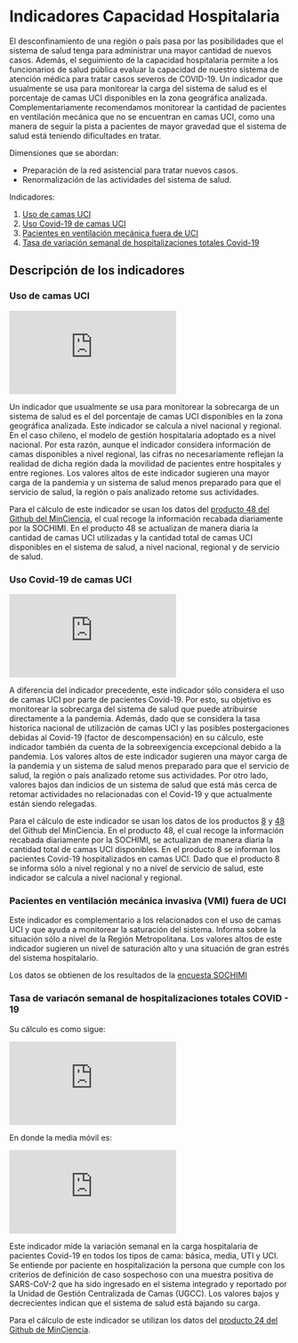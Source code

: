 # Indicadores Capacidad Hospitalaria

El desconfinamiento de una región o país pasa por las posibilidades que el sistema de salud tenga para administrar una mayor cantidad de nuevos casos. Además, el seguimiento de la capacidad hospitalaria permite a los funcionarios de salud pública evaluar la capacidad de nuestro sistema de atención médica para tratar casos severos de COVID-19. Un indicador que usualmente se usa para monitorear la carga del sistema de salud es el porcentaje de camas UCI disponibles en la zona geográfica analizada. Complementariamente recomendamos monitorear la cantidad de pacientes en ventilación mecánica que no se encuentran en camas UCI, como una manera de seguir la pista a pacientes de mayor gravedad que el sistema de salud está teniendo dificultades en tratar.

 Dimensiones que se abordan:

- Preparación de la red asistencial para tratar nuevos casos.
- Renormalización de las actividades del sistema de salud.

Indicadores:

1. [Uso de camas UCI](https://github.com/ccuadradon/ICOVID/tree/master/dimension4/uci)
2. [Uso Covid-19 de camas UCI](https://github.com/ccuadradon/ICOVID/tree/master/dimension4/ucicovid)
3. [Pacientes en ventilación mecánica fuera de UCI](https://github.com/ccuadradon/ICOVID/tree/master/dimension4/varhosp)
4. [Tasa de variación semanal de hospitalizaciones totales Covid-19](https://github.com/ccuadradon/ICOVID/tree/master/dimension4/vmnouci)

## Descripción de los indicadores

### Uso de camas UCI

![equation](https://latex.codecogs.com/svg.latex?%5Ctext%7B%25%20Uso%20de%20camas%20UCI%20%28d%5C%27ia%20n%29%7D%20%3D%20100%20%5Ctimes%20%5Cfrac%7B%5Ctext%7BCantidad%20de%20camas%20UCI%20utilizadas%20en%20el%20d%5C%27ia%20n%7D%7D%7B%5Ctext%7BCantidad%20de%20camas%20disponibles%20en%20el%20d%5C%27ia%20n%7D%7D)

Un indicador que usualmente se usa para monitorear la sobrecarga de un sistema de salud es el del porcentaje de camas UCI disponibles en la zona geográfica analizada.  Este indicador se calcula a nivel nacional y regional. En el caso chileno, el modelo de gestión hospitalaria adoptado es a nivel nacional. Por esta razón, aunque el indicador considera información de camas disponibles a nivel regional, las cifras no necesariamente reflejan la realidad de dicha región dada la movilidad de pacientes entre hospitales y entre regiones. Los valores altos de este indicador sugieren una mayor carga de la pandemia y un sistema de salud menos preparado para que el servicio de salud, la región o país analizado retome sus actividades.

Para el cálculo de este indicador se usan los datos del [producto 48 del Github del MinCiencia](https://github.com/MinCiencia/Datos-COVID19/tree/master/output/producto48), el cual recoge la información recabada diariamente por la SOCHIMI. En el producto 48 se actualizan de manera diaria la cantidad de camas UCI utilizadas y la cantidad total de camas UCI disponibles en el sistema de salud, a nivel nacional, regional y de servicio de salud.

### Uso Covid-19 de camas UCI

![equation](https://latex.codecogs.com/svg.latex?%5Ctext%7B%25%20Uso%20Covid%2019%20de%20camas%20UCI%20d%5C%27ia%20n%7D%20%3D%20%5Cfrac%7B%5Ctext%7BCantidad%20de%20pacientes%20Covid19%20en%20UCI%20utilizadas%20en%20el%20d%5C%27ia%20n%7D%7D%7B%5Ctext%7BCantidad%20de%20camas%20UCI%7D%20%5Ctimes%20%281%20-%20max%28%5Ctext%7BTasa%20de%20ocupaci%5C%27on%20hist%5C%27orica%20de%20camas%20UCI%20%7D%20-%20%5Ctext%7Bfactor%20de%20descompensaci%5C%27on%7D%2C0%29%29%7D)

A diferencia del indicador precedente, este indicador sólo considera el uso de camas UCI por parte de pacientes Covid-19. Por esto, su objetivo es monitorear la sobrecarga del sistema de salud que puede atribuirse directamente a la pandemia. Además, dado que se considera la tasa historica nacional de utilización de camas UCI y las posibles postergaciones debidas al Covid-19 (factor de descompensación) en su cálculo, este indicador también da cuenta de la sobreexigencia excepcional debido a la pandemia. Los valores altos de este indicador sugieren una mayor carga de la pandemia y un sistema de salud menos preparado para que el servicio de salud, la región o país analizado retome sus actividades. Por otro lado, valores bajos dan indicios de un sistema de salud que está más cerca de retomar actividades no relacionadas con el Covid-19 y que actualmente están siendo relegadas.

Para el cálculo de este indicador se usan los datos de los productos [8](https://github.com/MinCiencia/Datos-COVID19/tree/master/output/producto8) y  [48](https://github.com/MinCiencia/Datos-COVID19/tree/master/output/producto48) del Github del MinCiencia. En el producto 48, el cual recoge la información recabada diariamente por la SOCHIMI, se actualizan de manera diaria la cantidad total de camas UCI disponibles. En el producto 8 se informan los pacientes Covid-19 hospitalizados en camas UCI. Dado que el producto 8 se informa sólo a nivel regional y no a nivel de servicio de salud, este indicador se calcula a nivel nacional y regional.

### Pacientes en ventilación mecánica invasiva (VMI) fuera de UCI

Este indicador es complementario a los relacionados con el uso de camas UCI y que ayuda a monitorear la saturación del sistema. Informa sobre la situación sólo a nivel de la Región Metropolitana. Los valores altos de este indicador sugieren un nivel de saturación alto y una situación de gran estrés del sistema hospitalario.

Los datos se obtienen de los resultados de la [encuesta SOCHIMI](https://github.com/jorgeperezrojas/covid19-data/blob/master/csv/encuesta_sochimi.csv)

### Tasa de variacón semanal de hospitalizaciones  totales COVID - 19

Su cálculo es como sigue:

![equation](https://latex.codecogs.com/svg.latex?%5Ctext%7BTasa%20de%20variaci%5C%27on%20semanal%20hospitalizaciones%20totales%20Covid%2019%20%28d%5C%27ia%20n%29%7D%20%3D%20%5Cfrac%7B%5Ctext%7Bmedia%20m%5C%27ovil%28d%5C%27ia%20n%29%7D%20-%20%5Ctext%7Bmedia%20m%5C%27ovil%28d%5C%27ia%20n%20-%207%29%7D%20%7D%7B%5Ctext%7Bmedia%20m%5C%27ovil%28d%5C%27ia%20n%20-%207%29%7D%7D)

En donde la media móvil es:

![equation](https://latex.codecogs.com/svg.latex?%5Ctext%7Bmedia%20m%5C%27ovil%28d%5C%27ia%20n%29%7D%20%3D%20%5Cdfrac%7B%5Csum_%7Bi%20%3D%20n%20-%202%7D%5E%7Bn%7D%20%5Ctext%7BCantidad%20de%20hospitalizaciones%20totales%20Covid%2019%20%28d%5C%27ia%20i%29%7D%7D%7B3%7D)

Este indicador mide la variación semanal en la carga hospitalaria de pacientes Covid-19 en todos los tipos de cama: básica, media, UTI y UCI. Se entiende por paciente en hospitalización la persona que cumple con los criterios de definición de caso sospechoso con una muestra positiva de SARS-CoV-2 que ha sido ingresado en el sistema integrado y reportado por la Unidad de Gestión Centralizada de Camas (UGCC). Los valores bajos y decrecientes indican que el sistema de salud está bajando su carga.

Para el cálculo de este indicador se utilizan los datos del [producto 24 del Github de MinCiencia](https://github.com/MinCiencia/Datos-COVID19/tree/master/output/producto24).